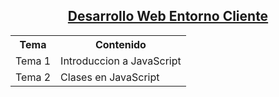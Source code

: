<a href="./Desarrollo-Web-Entorno-Cliente"><h2 align="center">Desarrollo Web Entorno Cliente</h2></a>

<table>
    <tr>
        <th align="center">Tema</th>
        <th align="center">Contenido</th>
    </tr>
    <tr>
        <td align="left">Tema 1</td>
        <td>Introduccion a JavaScript</td>
    </tr>
    <tr>
        <td align="left">Tema 2</td>
        <td align="left">Clases en JavaScript</td>
    </tr>
</table>
